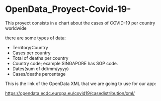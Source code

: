 # OpenData_Proyect-Covid-19-
This proyect consists in a chart about the cases of COVID-19 per country worldwide

there are some types of data:
  - Territory/Country
  - Cases per country
  - Total of deaths per country
  - Country code; example SINGAPORE has SGP code.
  - Dates(sum of dd/mm/yyyy)
  - Cases/deaths percentage
  

This is the link of the OpenData XML that we are going to use for our app:

  https://opendata.ecdc.europa.eu/covid19/casedistribution/xml/
  
  
